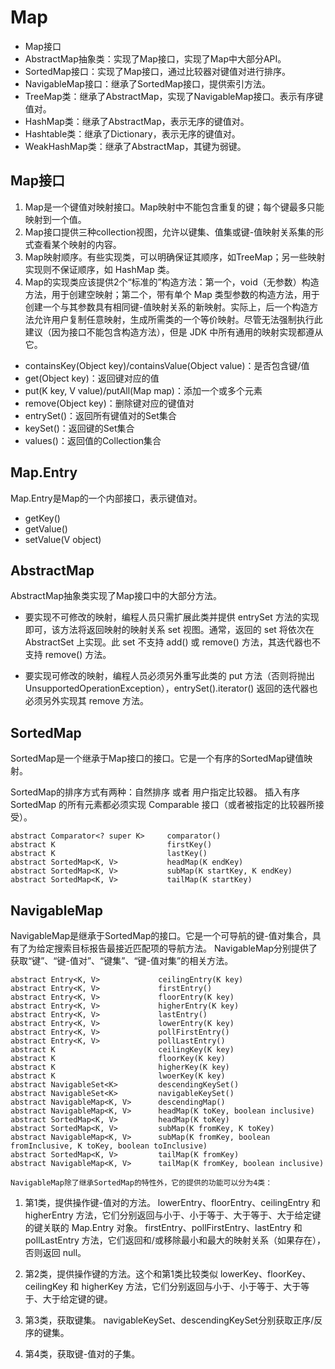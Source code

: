 # Map

- Map接口
- AbstractMap抽象类：实现了Map接口，实现了Map中大部分API。
- SortedMap接口：实现了Map接口，通过比较器对键值对进行排序。
- NavigableMap接口：继承了SortedMap接口，提供索引方法。
- TreeMap类：继承了AbstractMap，实现了NavigableMap接口。表示有序键值对。
- HashMap类：继承了AbstractMap，表示无序的键值对。
- Hashtable类：继承了Dictionary，表示无序的键值对。
- WeakHashMap类：继承了AbstractMap，其键为弱键。

## Map接口

1. Map是一个键值对映射接口。Map映射中不能包含重复的键；每个键最多只能映射到一个值。
2. Map接口提供三种collection视图，允许以键集、值集或键-值映射关系集的形式查看某个映射的内容。
3. Map映射顺序。有些实现类，可以明确保证其顺序，如TreeMap；另一些映射实现则不保证顺序，如 HashMap 类。
4. Map的实现类应该提供2个“标准的”构造方法：第一个，void（无参数）构造方法，用于创建空映射；第二个，带有单个 Map 类型参数的构造方法，用于创建一个与其参数具有相同键-值映射关系的新映射。实际上，后一个构造方法允许用户复制任意映射，生成所需类的一个等价映射。尽管无法强制执行此建议（因为接口不能包含构造方法），但是 JDK 中所有通用的映射实现都遵从它。

- containsKey(Object key)/containsValue(Object value)：是否包含键/值
- get(Object key)：返回键对应的值
- put(K key, V value)/putAll(Map map)：添加一个或多个元素
- remove(Object key)：删除键对应的键值对
- entrySet()：返回所有键值对的Set集合
- keySet()：返回键的Set集合
- values()：返回值的Collection集合

## Map.Entry

Map.Entry是Map的一个内部接口，表示键值对。

- getKey()
- getValue()
- setValue(V object)

## AbstractMap

AbstractMap抽象类实现了Map接口中的大部分方法。

- 要实现不可修改的映射，编程人员只需扩展此类并提供 entrySet 方法的实现即可，该方法将返回映射的映射关系 set 视图。通常，返回的 set 将依次在 AbstractSet 上实现。此 set 不支持 add() 或 remove() 方法，其迭代器也不支持 remove() 方法。

- 要实现可修改的映射，编程人员必须另外重写此类的 put 方法（否则将抛出 UnsupportedOperationException），entrySet().iterator() 返回的迭代器也必须另外实现其 remove 方法。

## SortedMap

SortedMap是一个继承于Map接口的接口。它是一个有序的SortedMap键值映射。

SortedMap的排序方式有两种：自然排序 或者 用户指定比较器。 插入有序 SortedMap 的所有元素都必须实现 Comparable 接口（或者被指定的比较器所接受）。

	abstract Comparator<? super K>     comparator()
	abstract K                         firstKey()
	abstract K                         lastKey()
	abstract SortedMap<K, V>           headMap(K endKey)
	abstract SortedMap<K, V>           subMap(K startKey, K endKey)
	abstract SortedMap<K, V>           tailMap(K startKey)

## NavigableMap

NavigableMap是继承于SortedMap的接口。它是一个可导航的键-值对集合，具有了为给定搜索目标报告最接近匹配项的导航方法。
NavigableMap分别提供了获取“键”、“键-值对”、“键集”、“键-值对集”的相关方法。

	abstract Entry<K, V>             ceilingEntry(K key)
	abstract Entry<K, V>             firstEntry()
	abstract Entry<K, V>             floorEntry(K key)
	abstract Entry<K, V>             higherEntry(K key)
	abstract Entry<K, V>             lastEntry()
	abstract Entry<K, V>             lowerEntry(K key)
	abstract Entry<K, V>             pollFirstEntry()
	abstract Entry<K, V>             pollLastEntry()
	abstract K                       ceilingKey(K key)
	abstract K                       floorKey(K key)
	abstract K                       higherKey(K key)
	abstract K                       lwoerKey(K key)
	abstract NavigableSet<K>         descendingKeySet()
	abstract NavigableSet<K>         navigableKeySet()
	abstract NavigableMap<K, V>      descendingMap()
	abstract NavigableMap<K, V>      headMap(K toKey, boolean inclusive)
	abstract SortedMap<K, V>         headMap(K toKey)
	abstract SortedMap<K, V>         subMap(K fromKey, K toKey)
	abstract NavigableMap<K, V>      subMap(K fromKey, boolean fromInclusive, K toKey, boolean toInclusive)
	abstract SortedMap<K, V>         tailMap(K fromKey)
	abstract NavigableMap<K, V>      tailMap(K fromKey, boolean inclusive)

	NavigableMap除了继承SortedMap的特性外，它的提供的功能可以分为4类：

1. 第1类，提供操作键-值对的方法。
               lowerEntry、floorEntry、ceilingEntry 和 higherEntry 方法，它们分别返回与小于、小于等于、大于等于、大于给定键的键关联的 Map.Entry 对象。
               firstEntry、pollFirstEntry、lastEntry 和 pollLastEntry 方法，它们返回和/或移除最小和最大的映射关系（如果存在），否则返回 null。
               
2. 第2类，提供操作键的方法。这个和第1类比较类似
               lowerKey、floorKey、ceilingKey 和 higherKey 方法，它们分别返回与小于、小于等于、大于等于、大于给定键的键。

3. 第3类，获取键集。
              navigableKeySet、descendingKeySet分别获取正序/反序的键集。

4. 第4类，获取键-值对的子集。